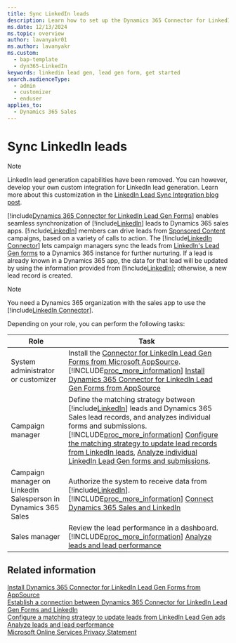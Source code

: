 ```yaml
---
title: Sync LinkedIn leads
description: Learn how to set up the Dynamics 365 Connector for LinkedIn Lead Gen Forms to sync leads from sponsored LinkedIn campaigns to your Dynamics 365 apps.
ms.date: 12/13/2024
ms.topic: overview
author: lavanyakr01
ms.author: lavanyakr
ms.custom: 
  - bap-template
  - dyn365-LinkedIn
keywords: linkedin lead gen, lead gen form, get started
search.audienceType: 
  - admin
  - customizer
  - enduser
applies_to: 
  - Dynamics 365 Sales
---
```


# Sync LinkedIn leads

> [!NOTE]
> LinkedIn lead generation capabilities have been removed. You can however, develop your own custom integration for LinkedIn lead generation. Learn more about this customization in the [LinkedIn Lead Sync Integration blog post](https://community.dynamics.com/blogs/post/?postid=fb6ed89f-67a1-ef11-8a69-7c1e520b1f9b).

[!include[Dynamics 365 Connector for LinkedIn Lead Gen Forms](../../includes/cc-linkedin-solution.md)] enables seamless synchronization of [!include[LinkedIn](../../includes/pn-linkedin.md)] leads to Dynamics 365 sales apps. [!include[LinkedIn](../../includes/pn-linkedin.md)] members can drive leads from [Sponsored Content](https://business.linkedin.com/marketing-solutions/native-advertising) campaigns, based on a variety of calls to action. The [!include[LinkedIn Connector](../../includes/pn-linkedin-solution-shortest.md)] lets campaign managers sync the leads from [LinkedIn's Lead Gen forms](https://business.linkedin.com/marketing-solutions/native-advertising/lead-gen-ads) to a Dynamics 365 instance for further nurturing. If a lead is already known in a Dynamics 365 app, the data for that lead will be updated by using the information provided from [!include[LinkedIn](../../includes/pn-linkedin.md)]; otherwise, a new lead record is created.

> [!NOTE]
> You need a Dynamics 365 organization with the sales app to use the [!include[LinkedIn Connector](../../includes/pn-linkedin-solution-shortest.md)].

Depending on your role, you can perform the following tasks:

| Role | Task |
|------|------|
| System administrator or customizer | Install the [Connector for LinkedIn Lead Gen Forms from Microsoft AppSource](https://go.microsoft.com/fwlink/p/?linkid=850928).<br>[!INCLUDE[proc_more_information](../../includes/proc-more-information.md)] [Install Dynamics 365 Connector for LinkedIn Lead Gen Forms from AppSource](install-linkedin-connector.md) |
| Campaign manager | Define the matching strategy between [!include[LinkedIn](../../includes/pn-linkedin.md)] leads and Dynamics 365 Sales lead records, and analyzes individual forms and submissions.<br>[!INCLUDE[proc_more_information](../../includes/proc-more-information.md)] [Configure the matching strategy to update lead records from LinkedIn leads](configure-matching-strategy.md), [Analyze individual LinkedIn Lead Gen forms and submissions](review-leads.md#analyze-individual-linkedin-lead-gen-forms-and-submissions). |
| Campaign manager on LinkedIn<br>Salesperson in Dynamics 365 Sales | Authorize the system to receive data from [!include[LinkedIn](../../includes/pn-linkedin.md)].<br>[!INCLUDE[proc_more_information](../../includes/proc-more-information.md)] [Connect Dynamics 365 Sales and LinkedIn](connect-dynamics-365-linkedin.md) |
| Sales manager | Review the lead performance in a dashboard.<br>[!INCLUDE[proc_more_information](../../includes/proc-more-information.md)] [Analyze leads and lead performance](review-leads.md) |

## Related information

[Install Dynamics 365 Connector for LinkedIn Lead Gen Forms from AppSource](install-linkedin-connector.md)  
[Establish a connection between Dynamics 365 Connector for LinkedIn Lead Gen Forms and LinkedIn](connect-dynamics-365-linkedin.md)  
[Configure a matching strategy to update leads from LinkedIn Lead Gen ads](configure-matching-strategy.md)  
[Analyze leads and lead performance](review-leads.md)  
[Microsoft Online Services Privacy Statement](https://go.microsoft.com/fwlink/p/?LinkId=512132)
